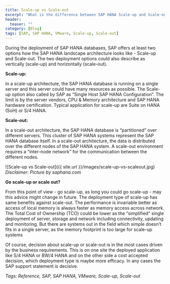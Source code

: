 ```yaml
---
title: Scale-up vs Scale-out
excerpt: "What is the difference between SAP HANA Scale-up and Scale-out"
header:
  teaser: ""
category: [Blog]
tags: [SAP, SAP HANA, VMware, Scale-up, Scale-out]
---
```


During the deployment of SAP HANA databases, SAP offers at least two options how the SAP HANA landscape architecture looks like - Scale-up and Scale-out. The two deployment options could also describe as vertically (scale-up) and horizontally (scale-out).

**Scale-up:**

In a scale-up architecture, the SAP HANA database is running on a single server and this server could have many resources as possible. The Scale-up option also called by SAP as “Single Host SAP HANA Configuration”.
The limit is by the server vendors, CPU & Memory architecture and SAP HANA hardware certification. Typical application for scale-up are Suite on HANA (SoH) or S/4 HANA.

**Scale-out:**

In a scale-out architecture, the SAP HANA database is “partitioned” over different servers. This cluster of SAP HANA systems represent the SAP HANA database itself. In a scale-out architecture, the data is distributed over the different nodes of the SAP HANA system. A scale-out environment requires a “inter-node network” for the communication between the different nodes.

![Scale-up vs Scale-out]({{ site.url }}/images/scale-up-vs-scaleout.jpg)
*Disclaimer: Picture by saphana.com*

**Go scale-up or scale out?**

From this point of view - go scale-up, as long you could go scale-up - may this advice might change in future.
The deployment type of scale-up has same benefits against scale-out. The performance is invariable better as access of local memory is always faster as memory access across network. The Total Cost of Ownership (TCO) could be lower as the “simplified” single deployment of server, storage and network including connectivity, updating and monitoring. But there are systems out in the field which simple doesn’t fits in a single server, as the memory footprint is too large for scale-up systems

Of course, decision about scale-up or scale-out is in the most cases driven by the business requirements. This is on one site the deployed application like S/4 HANA or BW/4 HANA and on the other side a cost accepted decision, which deployment type is maybe more efficacy. In any cases the SAP support statement is decisive.

*Tags: Reference, SAP, SAP HANA, VMware, Scale-up, Scale-out*
